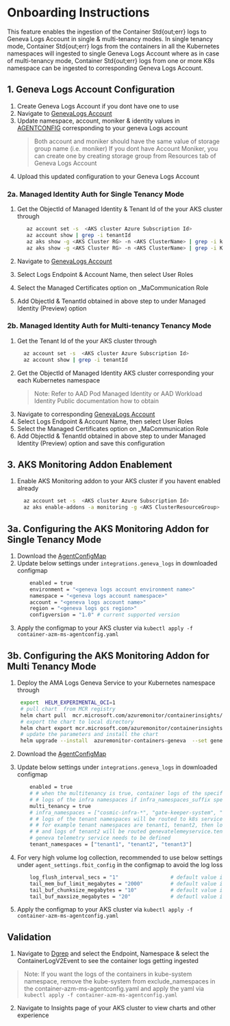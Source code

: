 # Onboarding Instructions

This feature enables the ingestion of the Container Std{out;err} logs to Geneva Logs Account in single & multi-tenancy modes.
In single tenancy mode, Container Std{out;err} logs from the containers in all the Kubernetes namespaces will ingested to single Geneva Logs Account where as
in case of multi-tenancy mode, Container Std{out;err} logs from one or more K8s namespace can be ingested to corresponding Geneva Logs Account.

## 1. Geneva Logs Account Configuration

  1. Create Geneva Logs Account if you dont have one to use
  2. Navigate to [GenevaLogs Account](https://portal.microsoftgeneva.com/account/logs/configurations)
  3. Update namespace, account, moniker & identity values in [AGENTCONFIG](./ContainerLogV2.xml) corresponding to your geneva Logs account
     > Both account and moniker should have the same value of storage group name (i.e. moniker)
     > If you dont have Account Moniker, you can create one by creating storage group from Resources tab of Geneva Logs Account
  4. Upload this updated configuration to your Geneva Logs Account

### 2a. Managed Identity Auth for Single Tenancy Mode

  1. Get the ObjectId of Managed Identity & Tenant Id of the your AKS cluster through

      ``` bash
         az account set -s  <AKS cluster Azure Subscription Id>
         az account show | grep -i tenantId
         az aks show -g <AKS Cluster RG> -n <AKS ClusterName> | grep -i kubeletidentity
         az aks show -g <AKS Cluster RG> -n <AKS ClusterName> | grep -i KubeletIdentity -A 5 | grep -i objectId
      ```
  2. Navigate to [GenevaLogs Account](https://portal.microsoftgeneva.com/account/logs/configurations)
  3. Select Logs Endpoint & Account Name, then select User Roles
  4. Select the Managed Certificates option on _MaCommunication Role
  5. Add ObjectId & TenantId obtained in above step to under Managed Identity (Preview) option

### 2b. Managed Identity Auth for Multi-tenancy Tenancy Mode

  1. Get the  Tenant Id of the your AKS cluster through
     ``` bash
       az account set -s  <AKS cluster Azure Subscription Id>
       az account show | grep -i tenantId
     ```
  2. Get the ObjectId of Managed Identity AKS cluster corresponding your each Kubernetes namespace
      > Note: Refer to AAD Pod Managed Identity or AAD Workload Identity Public documentation how to obtain
  3. Navigate to corresponding [GenevaLogs Account](https://portal.microsoftgeneva.com/account/logs/configurations)
  4. Select Logs Endpoint & Account Name, then select User Roles
  5. Select the Managed Certificates option on _MaCommunication Role
  6. Add ObjectId & TenantId obtained in above step to under Managed Identity (Preview) option and save this configuration

## 3. AKS Monitoring Addon Enablement

1. Enable  AKS Monitoring addon to your AKS cluster if you havent enabled already
     ``` bash
       az account set -s  <AKS cluster Azure Subscription Id>
       az aks enable-addons -a monitoring -g <AKS ClusterResourceGroup> -n <AKS ClusterName>
    ```
## 3a. Configuring the AKS Monitoring Addon for Single Tenancy Mode

 1. Download the [AgentConfigMap](../../kubernetes/container-azm-ms-agentconfig.yaml)
 2. Update below settings under `integrations.geneva_logs` in downloaded configmap
    ``` bash
        enabled = true
        environment = "<geneva logs account environment name>"
        namespace = "<geneva logs account namespace>"
        account = "<geneva logs account name>"
        region = "<geneva logs gcs region>"
        configversion = "1.0" # current supported version
    ```
  3. Apply the configmap to your AKS cluster via `kubectl apply -f container-azm-ms-agentconfig.yaml`

## 3b. Configuring the AKS Monitoring Addon for Multi Tenancy Mode

  1. Deploy the AMA Logs Geneva Service to your Kubernetes namespace through

     ``` bash
      export  HELM_EXPERIMENTAL_OCI=1
      # pull chart  from MCR registry
      helm chart pull  mcr.microsoft.com/azuremonitor/containerinsights/preview/azuremonitor-containers:0.1.0
      # export the chart to local directory
      helm chart export mcr.microsoft.com/azuremonitor/containerinsights/preview/azuremonitor-containers:0.1.0
      # update the parameters and install the chart
      helm upgrade --install  azuremonitor-containers-geneva  --set genevaLogsConfig.aadpodidbinding=<aadpodbindingname>,genevaLogsConfig.configversion=1.0,genevaLogsConfig.authid=object_id#<ObjectIdOfTheManagedIdentity>,genevaLogsConfig.environment=<environment>,genevaLogsConfig.account=<accountName>,genevaLogsConfig.namespace=<namespace>,genevaLogsConfig.region=<region> -n <K8sNamespace> azuremonitor-containers/

     ```
 2. Download the [AgentConfigMap](../../kubernetes/container-azm-ms-agentconfig.yaml)
 3. Update below settings under `integrations.geneva_logs` in downloaded configmap

    ``` bash
        enabled = true
        # # when the multitenancy is true, container logs of the specific k8s namespace will be routed to corresponding geneva telemetry service endpoint
        # # logs of the infra namespaces if infra_namespaces_suffix specified, ingested to geneva account defined in this config
        multi_tenancy = true
        # infra_namespaces = ["cosmic-infra-*", "gate-keeper-system", "kube-system"]
        # # logs of the tenant namespaces will be routed to k8s service in corresponding namespace
        # # for example tenant namespaces are tenant1, tenant2, then logs of tenant1 will be routed to genevatelemeyservice.tenant1.svc.cluster.local endpoint
        # # and logs of tenant2 will be routed genevatelemeyservice.tenant2.svc.cluster.local endpoint
        # geneva telemetry service needs to be defined
        tenant_namespaces = ["tenant1", "tenant2", "tenant3"]
    ```
  4. For very high volume log collection, recommended to use below settings under `agent_settings.fbit_config` in the configmap to avoid the log loss

     ``` bash
         log_flush_interval_secs = "1"                 # default value is 15
         tail_mem_buf_limit_megabytes = "2000"         # default value is 10
         tail_buf_chunksize_megabytes = "10"           # default value is 32kb
         tail_buf_maxsize_megabytes = "20"             # defautl value is 32kb
     ```
  5. Apply the configmap to your AKS cluster via `kubectl apply -f container-azm-ms-agentconfig.yaml`

## Validation

1. Navigate to [Dgrep](https://portal.microsoftgeneva.com/logs/dgrep) and select the Endpoint, Namespace & select the ContainerLogV2Event to see the container logs getting ingested
  > Note: If you want the logs of the containers in kube-system namespace, remove the kube-system from exclude_namespaces in the container-azm-ms-agentconfig.yaml and apply the yaml via `kubectl apply -f container-azm-ms-agentconfig.yaml`
2. Navigate to Insights page of your AKS cluster to view charts and other experience
